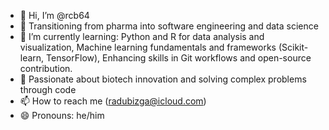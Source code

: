 - 👋 Hi, I’m @rcb64
- 👀 Transitioning from pharma into software engineering and data science
- 🌱 I’m currently learning: Python and R for data analysis and visualization, Machine learning fundamentals and frameworks (Scikit-learn, TensorFlow), Enhancing skills in Git workflows and open-source contribution.
- 💞️ Passionate about biotech innovation and solving complex problems through code
- 📫 How to reach me (radubizga@icloud.com)
- 😄 Pronouns: he/him


<!---
rcb64/rcb64 is a ✨ special ✨ repository because its `README.md` (this file) appears on your GitHub profile.
You can click the Preview link to take a look at your changes.
--->
